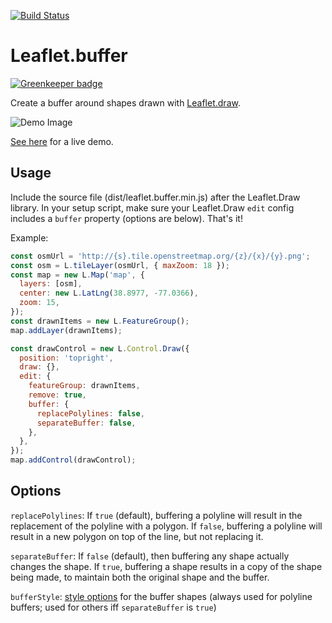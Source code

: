 [![Build Status](https://travis-ci.org/skeate/Leaflet.buffer.svg)](https://travis-ci.org/skeate/Leaflet.buffer)

# Leaflet.buffer

[![Greenkeeper badge](https://badges.greenkeeper.io/skeate/Leaflet.buffer.svg)](https://greenkeeper.io/)

Create a buffer around shapes drawn with
[Leaflet.draw](https://github.com/Leaflet/Leaflet.draw).

![Demo Image](http://i.imgur.com/FITcpas.gif)

[See here](http://skeate.github.io/Leaflet.buffer) for a live demo.

## Usage

Include the source file (dist/leaflet.buffer.min.js) after the Leaflet.Draw
library. In your setup script, make sure your Leaflet.Draw `edit` config
includes a `buffer` property (options are below). That's it!

Example:

```javascript
const osmUrl = 'http://{s}.tile.openstreetmap.org/{z}/{x}/{y}.png';
const osm = L.tileLayer(osmUrl, { maxZoom: 18 });
const map = new L.Map('map', {
  layers: [osm],
  center: new L.LatLng(38.8977, -77.0366),
  zoom: 15,
});
const drawnItems = new L.FeatureGroup();
map.addLayer(drawnItems);

const drawControl = new L.Control.Draw({
  position: 'topright',
  draw: {},
  edit: {
    featureGroup: drawnItems,
    remove: true,
    buffer: {
      replacePolylines: false,
      separateBuffer: false,
    },
  },
});
map.addControl(drawControl);
```

## Options

`replacePolylines`: If `true` (default), buffering a polyline will result in the
replacement of the polyline with a polygon. If `false`, buffering a polyline
will result in a new polygon on top of the line, but not replacing it.

`separateBuffer`: If `false` (default), then buffering any shape actually
changes the shape. If `true`, buffering a shape results in a copy of the shape
being made, to maintain both the original shape and the buffer.

`bufferStyle`: [style options](http://leafletjs.com/reference.html#path) for
the buffer shapes (always used for polyline buffers; used for others iff
`separateBuffer` is `true`)
